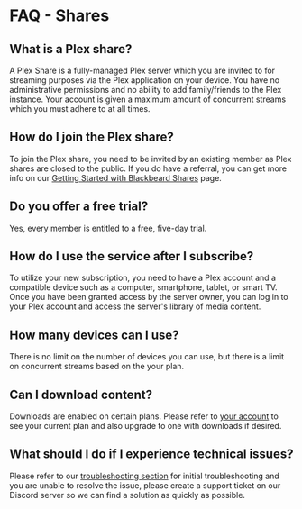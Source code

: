 # FAQ - Shares

## What is a Plex share?

A Plex Share is a fully-managed Plex server which you are invited to for streaming purposes via the Plex application on your device. You have no administrative permissions and no ability to add family/friends to the Plex instance. Your account is given a maximum amount of concurrent streams which you must adhere to at all times.

## How do I join the Plex share?

To join the Plex share, you need to be invited by an existing member as Plex shares are closed to the public. If you do have a referral, you can get more info on our [Getting Started with Blackbeard Shares](../shares/getting-started.md) page.

## Do you offer a free trial?

Yes, every member is entitled to a free, five-day trial.

## How do I use the service after I subscribe?

To utilize your new subscription, you need to have a Plex account and a compatible device such as a computer, smartphone, tablet, or smart TV. Once you have been granted access by the server owner, you can log in to your Plex account and access the server's library of media content.

## How many devices can I use?
There is no limit on the number of devices you can use, but there is a limit on concurrent streams based on the your plan.

## Can I download content?
Downloads are enabled on certain plans. Please refer to [your account](https://blackbeard.media/my-account) to see your current plan and also upgrade to one with downloads if desired.

## What should I do if I experience technical issues?

Please refer to our [troubleshooting section](#) for initial troubleshooting and you are unable to resolve the issue, please create a support ticket on our Discord server so we can find a solution as quickly as possible.

